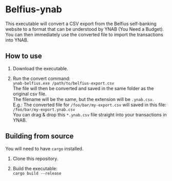 # Belfius-ynab

This executable will convert a CSV export from the Belfius self-banking website to a format that can be understood by YNAB (You Need a Budget).
You can then immediately use the converted file to import the transactions into YNAB.

## How to use

1. Download the executable.

2. Run the convert command:  
   `ynab-belfius.exe /path/to/belfius-export.csv`  
   The file will then be converted and saved in the same folder as the original csv file.  
   The filename will be the same, but the extension will be `.ynab.csv`.  
   E.g.: The converted file for `/foo/bar/my-export.csv` will saved in this file: `/foo/bar/my-export.ynab.csv`  
   You can drag & drop this `*.ynab.csv` file straight into your transactions in YNAB.

## Building from source

You will need to have `cargo` installed.

1. Clone this repository.

2. Build the executable:  
   `cargo build --release`
